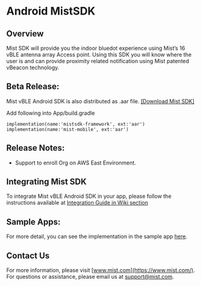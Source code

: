 # Android MistSDK      

## Overview
Mist SDK will provide you the indoor bluedot experience using Mist’s 16 vBLE antenna array Access point. Using this SDK you will know where the user is and can provide proximity related notification using Mist patented vBeacon technology.

## Beta Release:    

Mist vBLE Android SDK is also distributed as .aar file. [[Download Mist SDK]](https://github.com/mistsys/mist-vble-android-sdk/tree/beta/Library) 

Add following into App/build.gradle

```
implementation(name:'mistsdk-framework', ext:'aar')
implementation(name:'mist-mobile', ext:'aar')
```
 
## Release Notes:       
* Support to enroll Org on AWS East Environment.
 
  
## Integrating Mist SDK
To integrate Mist vBLE Android SDK in your app, please follow the instructions available at [Integration Guide in Wiki section](https://github.com/mistsys/mist-vble-android-sdk/wiki)

## Sample Apps:
For more detail, you can see the implementation in the sample app [here](https://github.com/mistsys/mist-vble-android-sdk/tree/beta/DemoApp).


## Contact Us
For more information, please visit [www.mist.com](https://www.mist.com/). For questions or assistance, please email us at support@mist.com.
